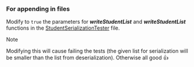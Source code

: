 ### For appending in files 

Modify to `true` the parameters for **_writeStudentList_** and **_writeStudentList_** functions in the [StudentSerializationTester](./StudentSerializationTester.java) file.

> [!NOTE]
> Modifying this will cause failing the tests (the given list for serialization will be smaller than the list from deserialization). Otherwise all good :+1:
